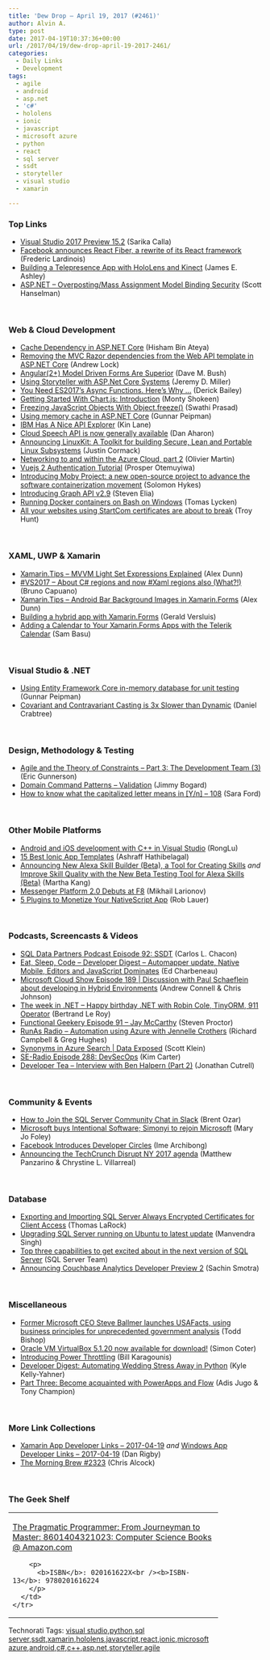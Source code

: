 ```yaml
---
title: 'Dew Drop – April 19, 2017 (#2461)'
author: Alvin A.
type: post
date: 2017-04-19T10:37:36+00:00
url: /2017/04/19/dew-drop-april-19-2017-2461/
categories:
  - Daily Links
  - Development
tags:
  - agile
  - android
  - asp.net
  - 'c#'
  - hololens
  - ionic
  - javascript
  - microsoft azure
  - python
  - react
  - sql server
  - ssdt
  - storyteller
  - visual studio
  - xamarin

---
```

### <a name="top"></a>Top Links

  * <a href="https://blogs.msdn.microsoft.com/visualstudio/2017/04/18/visual-studio-2017-preview-15-2/" target="_blank">Visual Studio 2017 Preview 15.2</a> (Sarika Calla)
  * <a href="http://feedproxy.google.com/~r/Techcrunch/~3/KOEHX1ao2Ng/" target="_blank">Facebook announces React Fiber, a rewrite of its React framework</a> (Frederic Lardinois)
  * <a href="http://blogs.windows.com/buildingapps/2017/04/18/building-telepresence-app-hololens-kinect/?WT.mc_id=DX_MVP4025064" target="_blank">Building a Telepresence App with HoloLens and Kinect</a> (James E. Ashley)
  * <a href="http://feeds.hanselman.com/~/294452078/0/scotthanselman~ASPNET-OverpostingMass-Assignment-Model-Binding-Security.aspx" target="_blank">ASP.NET &#8211; Overposting/Mass Assignment Model Binding Security</a> (Scott Hanselman)

&nbsp;

### <a name="web"></a>Web & Cloud Development

  * <a href="http://www.hishambinateya.com/cache-dependency-in-asp.net-core" target="_blank">Cache Dependency in ASP.NET Core</a> (Hisham Bin Ateya)
  * <a href="https://andrewlock.net/removing-the-mvc-razor-dependencies-from-the-web-api-template-in-asp-net-core/" target="_blank">Removing the MVC Razor dependencies from the Web API template in ASP.NET Core</a> (Andrew Lock)
  * <a href="https://blog.dmbcllc.com/angular2-model-driven-forms-are-superior/" target="_blank">Angular(2+) Model Driven Forms Are Superior</a> (Dave M. Bush)
  * <a href="https://jeremydmiller.com/2017/04/18/using-storyteller-with-asp-net-core-systems/" target="_blank">Using Storyteller with ASP.Net Core Systems</a> (Jeremy D. Miller)
  * <a href="https://derickbailey.com/2017/04/18/you-need-es7s-async-functions-heres-why/" target="_blank">You Need ES2017’s Async Functions. Here’s Why …</a> (Derick Bailey)
  * <a href="https://code.tutsplus.com/tutorials/getting-started-with-chartjs-introduction--cms-28278" target="_blank">Getting Started With Chart.js: Introduction</a> (Monty Shokeen)
  * <a href="https://dzone.com/articles/freezing-javascript-objects-with-objectfreeze?utm_medium=feed&utm_source=feedpress.me&utm_campaign=Feed%3A+dzone%2Fwebdev" target="_blank">Freezing JavaScript Objects With Object.freeze()</a> (Swathi Prasad)
  * <a href="http://feedproxy.google.com/~r/gunnarpeipman/~3/dofT01-vUvk/" target="_blank">Using memory cache in ASP.NET Core</a> (Gunnar Peipman)
  * <a href="http://apievangelist.com/2017/04/18/ibm-has-a-nice-api-explorer/" target="_blank">IBM Has A Nice API Explorer</a> (Kin Lane)
  * <a href="http://feedproxy.google.com/~r/ClPlBl/~3/nwnPjFJpPbQ/Cloud-Speech-API-is-now-generally-available.html" target="_blank">Cloud Speech API is now generally available</a> (Dan Aharon)
  * <a href="https://blog.docker.com/2017/04/introducing-linuxkit-container-os-toolkit/" target="_blank">Announcing LinuxKit: A Toolkit for building Secure, Lean and Portable Linux Subsystems</a> (Justin Cormack)
  * <a href="https://azure.microsoft.com/blog/networking-to-and-within-the-azure-cloud-part-2/" target="_blank">Networking to and within the Azure Cloud, part 2</a> (Olivier Martin)
  * <a href="https://auth0.com/blog/vuejs2-authentication-tutorial/" target="_blank">Vuejs 2 Authentication Tutorial</a> (Prosper Otemuyiwa)
  * <a href="https://blog.docker.com/2017/04/introducing-the-moby-project/" target="_blank">Introducing Moby Project: a new open-source project to advance the software containerization movement</a> (Solomon Hykes)
  * <a href="https://developers.facebook.com/blog/post/2017/04/18/graph-api-v2.9/" target="_blank">Introducing Graph API v2.9</a> (Steven Elia)
  * <a href="http://feedproxy.google.com/~r/jayway/posts/~3/HuL6RFn8bEU/" target="_blank">Running Docker containers on Bash on Windows</a> (Tomas Lycken)
  * <a href="http://feedproxy.google.com/~r/TroyHunt/~3/UwyD69iWYG4/" target="_blank">All your websites using StartCom certificates are about to break</a> (Troy Hunt)

&nbsp;

### <a name="silverlight"></a>XAML, UWP & Xamarin

  * <a href="https://alexdunn.org/2017/04/18/xamarin-tips-mvvm-light-set-expressions-explained/" target="_blank">Xamarin.Tips – MVVM Light Set Expressions Explained</a> (Alex Dunn)
  * <a href="http://feedproxy.google.com/~r/elbruno/~3/oUMnNPovD0Y/" target="_blank">#VS2017 – About C# regions and now #Xaml regions also (What?!)</a> (Bruno Capuano)
  * <a href="https://alexdunn.org/2017/04/18/xamarin-tips-android-bar-background-images-in-xamarin-forms/" target="_blank">Xamarin.Tips – Android Bar Background Images in Xamarin.Forms</a> (Alex Dunn)
  * <a href="https://blog.verslu.is/xamarin-forms/building-a-hybrid-app-with-xamarin-forms/" target="_blank">Building a hybrid app with Xamarin.Forms</a> (Gerald Versluis)
  * <a href="https://blog.xamarin.com/adding-calendar-xamarin-forms-apps-telerik-calendar/" target="_blank">Adding a Calendar to Your Xamarin.Forms Apps with the Telerik Calendar</a> (Sam Basu)

&nbsp;

### <a name="dotnet"></a>Visual Studio & .NET

  * <a href="http://feedproxy.google.com/~r/gunnarpeipman/~3/g20KmlHgFjk/" target="_blank">Using Entity Framework Core in-memory database for unit testing</a> (Gunnar Peipman)
  * <a href="https://www.danielcrabtree.com/blog/214/covariant-and-contravariant-casting-is-3x-slower-than-dynamic" target="_blank">Covariant and Contravariant Casting is 3x Slower than Dynamic</a> (Daniel Crabtree)

&nbsp;

### <a name="design"></a>Design, Methodology & Testing

  * <a href="https://blogs.msdn.microsoft.com/ericgu/2017/04/18/agile-and-the-theory-of-constraints-part-3-the-development-team-3/" target="_blank">Agile and the Theory of Constraints – Part 3: The Development Team (3)</a> (Eric Gunnerson)
  * <a href="http://feedproxy.google.com/~r/GrabBagOfT/~3/z8no9WqCsss/" target="_blank">Domain Command Patterns &#8211; Validation</a> (Jimmy Bogard)
  * <a href="https://saraford.net/2017/04/18/how-to-know-what-the-capitalized-letter-means-in-yn-108/" target="_blank">How to know what the capitalized letter means in [Y/n] – 108</a> (Sara Ford)

&nbsp;

### <a name="mobile"></a>Other Mobile Platforms

  * <a href="https://blogs.msdn.microsoft.com/vcblog/2017/04/18/android-and-ios-development-with-c-in-visual-studio/" target="_blank">Android and iOS development with C++ in Visual Studio</a> (RongLu)
  * <a href="https://code.tutsplus.com/articles/best-ionic-app-templates--cms-28563" target="_blank">15 Best Ionic App Templates</a> (Ashraff Hathibelagal)
  * <a href="https://developer.amazon.com/blogs/alexa/post/02d828b6-3144-46ea-9b4c-5ed2cbfadb9c/announcing-new-alexa-skill-builder-beta-a-tool-for-creating-skills" target="_blank">Announcing New Alexa Skill Builder (Beta), a Tool for Creating Skills</a> _and_ <a href="https://developer.amazon.com/blogs/alexa/post/42e7de5c-f7ef-4e3e-8391-c61fe24f6caa/improve-skill-quality-with-the-new-beta-testing-tool-for-alexa-skills-beta" target="_blank">Improve Skill Quality with the New Beta Testing Tool for Alexa Skills (Beta)</a> (Martha Kang)
  * <a href="https://developers.facebook.com/blog/post/2017/04/18/messenger-platform-2.0/" target="_blank">Messenger Platform 2.0 Debuts at F8</a> (Mikhail Larionov)
  * <a href="https://www.nativescript.org/blog/5-plugins-to-monetize-your-nativescript-app" target="_blank">5 Plugins to Monetize Your NativeScript App</a> (Rob Lauer)

&nbsp;

### <a name="podcasts"></a>Podcasts, Screencasts & Videos

  * <a href="http://sqldatapartners.com/2017/04/18/episode-92-ssdt/" target="_blank">SQL Data Partners Podcast Episode 92: SSDT</a> (Carlos L. Chacon)
  * <a href="http://developer.telerik.com/content-types/podcast/developer-digest-automapper-update-native-mobile-editors-javascript-dominates/" target="_blank">Eat, Sleep, Code &#8211; Developer Digest – Automapper update, Native Mobile, Editors and JavaScript Dominates</a> (Ed Charbeneau)
  * <a href="http://feeds.microsoftcloudshow.com/~r/microsoftcloudshowepisodes/~3/811azSQ0ybU/189-discussion-with-paul-schaeflein-about-developing-in-hybrid-environments" target="_blank">Microsoft Cloud Show Episode 189 | Discussion with Paul Schaeflein about developing in Hybrid Environments</a> (Andrew Connell & Chris Johnson)
  * <a href="https://blogs.msdn.microsoft.com/dotnet/2017/04/18/the-week-in-net-happy-birthday-net-with-robin-cole-tinyorm-911-operator/" target="_blank">The week in .NET – Happy birthday .NET with Robin Cole, TinyORM, 911 Operator</a> (Bertrand Le Roy)
  * <a href="https://www.functionalgeekery.com/episode-91-jay-mccarthy/" target="_blank">Functional Geekery Episode 91 – Jay McCarthy</a> (Steven Proctor)
  * <a href="http://feedproxy.google.com/~r/RunaAsRadioWma/~3/fRuziXMzqk8/default.aspx" target="_blank">RunAs Radio &#8211; Automation using Azure with Jennelle Crothers</a> (Richard Campbell & Greg Hughes)
  * <a href="https://channel9.msdn.com/Shows/Data-Exposed/Synonyms-in-Azure-Search?WT.mc_id=DX_MVP4025064" target="_blank">Synonyms in Azure Search | Data Exposed</a> (Scott Klein)
  * <a href="http://feedproxy.google.com/~r/se-radio/~3/5SbkdyZ62iI/" target="_blank">SE-Radio Episode 288: DevSecOps</a> (Kim Carter)
  * <a href="http://feedproxy.google.com/~r/DeveloperTea/~3/Mje-xL6zeSM/66361-interview-with-ben-halpern-part-2" target="_blank">Developer Tea &#8211; Interview with Ben Halpern (Part 2)</a> (Jonathan Cutrell)

&nbsp;

### <a name="events"></a>Community & Events

  * <a href="http://feedproxy.google.com/~r/BrentOzar-SqlServerDba/~3/se3brAiCcsQ/" target="_blank">How to Join the SQL Server Community Chat in Slack</a> (Brent Ozar)
  * <a href="http://www.zdnet.com/article/microsoft-buys-intentional-software-simonyi-to-rejoin-microsoft/#ftag=RSSbaffb68" target="_blank">Microsoft buys Intentional Software; Simonyi to rejoin Microsoft</a> (Mary Jo Foley)
  * <a href="https://developers.facebook.com/blog/post/2017/04/18/facebook-introduces-developer-circles/" target="_blank">Facebook Introduces Developer Circles</a> (Ime Archibong)
  * <a href="http://feedproxy.google.com/~r/Techcrunch/~3/sBG-pFxAX1w/" target="_blank">Announcing the TechCrunch Disrupt NY 2017 agenda</a> (Matthew Panzarino & Chrystine L. Villarreal)

&nbsp;

### <a name="sql"></a>Database

  * <a href="http://feedproxy.google.com/~r/MSSQLTips-LatestSqlServerTips/~3/gYgwnt6Rma8/tip.asp" target="_blank">Exporting and Importing SQL Server Always Encrypted Certificates for Client Access</a> (Thomas LaRock)
  * <a href="http://feedproxy.google.com/~r/MSSQLTips-LatestSqlServerTips/~3/gbtweMvErsg/tip.asp" target="_blank">Upgrading SQL Server running on Ubuntu to latest update</a> (Manvendra Singh)
  * <a href="https://blogs.technet.microsoft.com/dataplatforminsider/2017/04/18/top-three-capabilities-to-get-excited-about-in-the-next-version-of-sql-server/" target="_blank">Top three capabilities to get excited about in the next version of SQL Server</a> (SQL Server Team)
  * <a href="https://blog.couchbase.com/announcing-couchbase-analytics-developer-preview-2/" target="_blank">Announcing Couchbase Analytics Developer Preview 2</a> (Sachin Smotra)

&nbsp;

### <a name="misc"></a>Miscellaneous

  * <a href="http://www.geekwire.com/2017/steve-ballmer-launches-usafacts-using-business-principles-for-unprecedented-government-analysis/" target="_blank">Former Microsoft CEO Steve Ballmer launches USAFacts, using business principles for unprecedented government analysis</a> (Todd Bishop)
  * <a href="https://blogs.oracle.com/scoter/entry/oracle_vm_virtualbox_5_12" target="_blank">Oracle VM VirtualBox 5.1.20 now available for download!</a> (Simon Coter)
  * <a href="http://blogs.windows.com/windowsexperience/2017/04/18/introducing-power-throttling/?WT.mc_id=DX_MVP4025064" target="_blank">Introducing Power Throttling</a> (Bill Karagounis)
  * <a href="https://twilioinc.wpengine.com/2017/04/april-developer-digest.html" target="_blank">Developer Digest: Automating Wedding Stress Away in Python</a> (Kyle Kelly-Yahner)
  * <a href="https://blogs.msdn.microsoft.com/mvpawardprogram/2017/04/18/powerapps-and-flow-3/" target="_blank">Part Three: Become acquainted with PowerApps and Flow</a> (Adis Jugo & Tony Champion)

&nbsp;

### <a name="links"></a>More Link Collections

  * <a href="http://allaboutxamarin.com/2017/04/xamarin-app-developer-links-2017-04-19/" target="_blank">Xamarin App Developer Links &#8211; 2017-04-19</a> _and_ <a href="http://windowsappdev.com/2017/04/windows-app-developer-links-2017-04-19/" target="_blank">Windows App Developer Links &#8211; 2017-04-19</a> (Dan Rigby)
  * <a href="http://feedproxy.google.com/~r/ReflectivePerspective/~3/CFNXavqFVhc/" target="_blank">The Morning Brew #2323</a> (Chris Alcock)

&nbsp;

### <a name="shelf"></a>The Geek Shelf

<div id="scid:7dc1bd33-94bd-46fd-a20b-0131235bcd47:a21feacd-731b-4897-a4f8-22ccc10720b1" class="wlWriterEditableSmartContent" style="float: none; padding-bottom: 0px; padding-top: 0px; padding-left: 0px; margin: 0px; display: inline; padding-right: 0px">
  <table cellspacing="0" cellpadding="2" width="400" border="0" unselectable="on">
    <tr>
      <td valign="top" width="400">
        <p>
          <a title="The Pragmatic Programmer: From Journeyman to Master: 8601404321023: Computer Science Books @ Amazon.com" href="http://www.amazon.com/exec/obidos/ASIN/020161622X/amavin-20">The Pragmatic Programmer: From Journeyman to Master: 8601404321023: Computer Science Books @ Amazon.com</a>
        </p>
        
        <p>
          <b>ISBN</b>: 020161622X<br /><b>ISBN-13</b>: 9780201616224
        </p>
      </td>
    </tr>
  </table>
</div>

<div id="scid:77ECF5F8-D252-44F5-B4EB-D463C5396A79:5eb68a88-20ba-45ad-80e9-b96908e0e647" class="wlWriterEditableSmartContent" style="float: none; padding-bottom: 0px; padding-top: 0px; padding-left: 0px; margin: 0px; display: inline; padding-right: 0px">
  Technorati Tags: <a href="http://technorati.com/tags/visual+studio" rel="tag">visual studio</a>,<a href="http://technorati.com/tags/python" rel="tag">python</a>,<a href="http://technorati.com/tags/sql+server" rel="tag">sql server</a>,<a href="http://technorati.com/tags/ssdt" rel="tag">ssdt</a>,<a href="http://technorati.com/tags/xamarin" rel="tag">xamarin</a>,<a href="http://technorati.com/tags/hololens" rel="tag">hololens</a>,<a href="http://technorati.com/tags/javascript" rel="tag">javascript</a>,<a href="http://technorati.com/tags/react" rel="tag">react</a>,<a href="http://technorati.com/tags/ionic" rel="tag">ionic</a>,<a href="http://technorati.com/tags/microsoft+azure" rel="tag">microsoft azure</a>,<a href="http://technorati.com/tags/android" rel="tag">android</a>,<a href="http://technorati.com/tags/c%23" rel="tag">c#</a>,<a href="http://technorati.com/tags/c%2b%2b" rel="tag">c++</a>,<a href="http://technorati.com/tags/asp.net" rel="tag">asp.net</a>,<a href="http://technorati.com/tags/storyteller" rel="tag">storyteller</a>,<a href="http://technorati.com/tags/agile" rel="tag">agile</a>
</div>